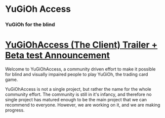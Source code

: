 ---
---

# YuGiOh Access
### YuGiOh for the blind

# [YuGiOhAccess (The Client) Trailer + Beta test Announcement](/client)


Welcome to YuGiOhAccess, a community driven effort to make it possible for blind and visually impaired people to play YuGiOh, the trading card game.

YuGiOhAccess is not a single project, but rather the name for the whole community effort. The community is still in it's infancy, and therefore no single project has matured enough to be the main project that we can recommend to everyone. However, we are working on it, and we are making progress.
